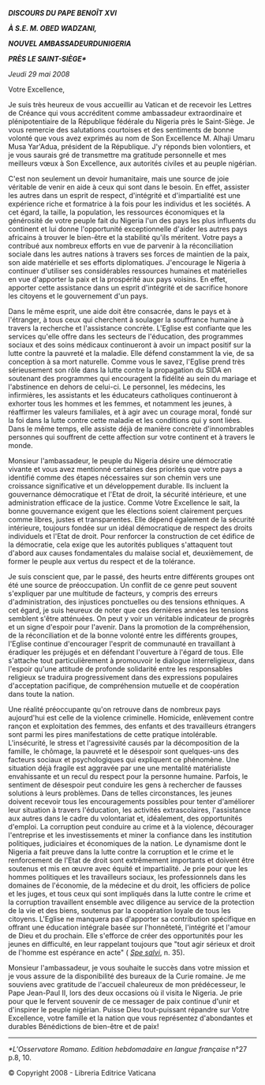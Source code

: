 ***DISCOURS DU PAPE BENOÎT XVI***

***À S.E. M. OBED WADZANI,***

***NOUVEL AMBASSADEUR******DU******NIGERIA***

***PRÈS LE SAINT-SIÈGE\****

*Jeudi 29 mai 2008*

Votre Excellence,

Je suis très heureux de vous accueillir au Vatican et de recevoir les Lettres de Créance qui vous accréditent comme ambassadeur extraordinaire et plénipotentiaire de la République fédérale du Nigeria près le Saint-Siège. Je vous remercie des salutations courtoises et des sentiments de bonne volonté que vous avez exprimés au nom de Son Excellence M. Alhaji Umaru Musa Yar'Adua, président de la République. J'y réponds bien volontiers, et je vous saurais gré de transmettre ma gratitude personnelle et mes meilleurs vœux à Son Excellence, aux autorités civiles et au peuple nigérian.

C'est non seulement un devoir humanitaire, mais une source de joie véritable de venir en aide à ceux qui sont dans le besoin. En effet, assister les autres dans un esprit de respect, d'intégrité et d'impartialité est une expérience riche et formatrice à la fois pour les individus et les sociétés. A cet égard, la taille, la population, les ressources économiques et la générosité de votre peuple fait du Nigeria l'un des pays les plus influents du continent et lui donne l'opportunité exceptionnelle d'aider les autres pays africains à trouver le bien-être et la stabilité qu'ils méritent. Votre pays a contribué aux nombreux efforts en vue de parvenir à la réconciliation sociale dans les autres nations à travers ses forces de maintien de la paix, son aide matérielle et ses efforts diplomatiques. J'encourage le Nigeria à continuer d'utiliser ses considérables ressources humaines et matérielles en vue d'apporter la paix et la prospérité aux pays voisins. En effet, apporter cette assistance dans un esprit d'intégrité et de sacrifice honore les citoyens et le gouvernement d'un pays.

Dans le même esprit, une aide doit être consacrée, dans le pays et à l'étranger, à tous ceux qui cherchent à soulager la souffrance humaine à travers la recherche et l'assistance concrète. L'Eglise est confiante que les services qu'elle offre dans les secteurs de l'éducation, des programmes sociaux et des soins médicaux continueront à avoir un impact positif sur la lutte contre la pauvreté et la maladie. Elle défend constamment la vie, de sa conception à sa mort naturelle. Comme vous le savez, l'Eglise prend très sérieusement son rôle dans la lutte contre la propagation du SIDA en soutenant des programmes qui encouragent la fidélité au sein du mariage et l'abstinence en dehors de celui-ci. Le personnel, les médecins, les infirmières, les assistants et les éducateurs catholiques continueront à exhorter tous les hommes et les femmes, et notamment les jeunes, à réaffirmer les valeurs familiales, et à agir avec un courage moral, fondé sur la foi dans la lutte contre cette maladie et les conditions qui y sont liées. Dans le même temps, elle assiste déjà de manière concrète d'innombrables personnes qui souffrent de cette affection sur votre continent et à travers le monde.

Monsieur l'ambassadeur, le peuple du Nigeria désire une démocratie vivante et vous avez mentionné certaines des priorités que votre pays a identifié comme des étapes nécessaires sur son chemin vers une croissance significative et un développement durable. Ils incluent la gouvernance démocratique et l'Etat de droit, la sécurité intérieure, et une administration efficace de la justice. Comme Votre Excellence le sait, la bonne gouvernance exigent que les élections soient clairement perçues comme libres, justes et transparentes. Elle dépend également de la sécurité intérieure, toujours fondée sur un idéal démocratique de respect des droits individuels et l'Etat de droit. Pour renforcer la construction de cet édifice de la démocratie, cela exige que les autorités publiques s'attaquent tout d'abord aux causes fondamentales du malaise social et, deuxièmement, de former le peuple aux vertus du respect et de la tolérance.

Je suis conscient que, par le passé, des heurts entre différents groupes ont été une source de préoccupation. Un conflit de ce genre peut souvent s'expliquer par une multitude de facteurs, y compris des erreurs d'administration, des injustices ponctuelles ou des tensions ethniques. A cet égard, je suis heureux de noter que ces dernières années les tensions semblent s'être atténuées. On peut y voir un véritable indicateur de progrès et un signe d'espoir pour l'avenir. Dans la promotion de la compréhension, de la réconciliation et de la bonne volonté entre les différents groupes, l'Eglise continue d'encourager l'esprit de communauté en travaillant à éradiquer les préjugés et en défendant l'ouverture à l'égard de tous. Elle s'attache tout particulièrement à promouvoir le dialogue interreligieux, dans l'espoir qu'une attitude de profonde solidarité entre les responsables religieux se traduira progressivement dans des expressions populaires d'acceptation pacifique, de compréhension mutuelle et de coopération dans toute la nation.

Une réalité préoccupante qu'on retrouve dans de nombreux pays aujourd'hui est celle de la violence criminelle. Homicide, enlèvement contre rançon et exploitation des femmes, des enfants et des travailleurs étrangers sont parmi les pires manifestations de cette pratique intolérable. L'insécurité, le stress et l'agressivité causés par la décomposition de la famille, le chômage, la pauvreté et le désespoir sont quelques-uns des facteurs sociaux et psychologiques qui expliquent ce phénomène. Une situation déjà fragile est aggravée par une une mentalité matérialiste envahissante et un recul du respect pour la personne humaine. Parfois, le sentiment de désespoir peut conduire les gens à rechercher de fausses solutions à leurs problèmes. Dans de telles circonstances, les jeunes doivent recevoir tous les encouragements possibles pour tenter d'améliorer leur situation à travers l'éducation, les activités extrascolaires, l'assistance aux autres dans le cadre du volontariat et, idéalement, des opportunités d'emploi. La corruption peut conduire au crime et à la violence, décourager l'entreprise et les investissements et miner la confiance dans les institution politiques, judiciaires et économiques de la nation. Le dynamisme dont le Nigeria a fait preuve dans la lutte contre la corruption et le crime et le renforcement de l'Etat de droit sont extrêmement importants et doivent être soutenus et mis en œuvre avec équité et impartialité. Je prie pour que les hommes politiques et les travailleurs sociaux, les professionnels dans les domaines de l'économie, de la médecine et du droit, les officiers de police et les juges, et tous ceux qui sont impliqués dans la lutte contre le crime et la corruption travaillent ensemble avec diligence au service de la protection de la vie et des biens, soutenus par la coopération loyale de tous les citoyens. L'Eglise ne manquera pas d'apporter sa contribution spécifique en offrant une éducation intégrale basée sur l'honnêteté, l'intégrité et l'amour de Dieu et du prochain. Elle s'efforce de créer des opportunités pour les jeunes en difficulté, en leur rappelant toujours que "tout agir sérieux et droit de l'homme est espérance en acte" ( *[Spe salvi](/content/benedict-xvi/fr/encyclicals/documents/hf_ben-xvi_enc_20071130_spe-salvi.html)*, n. 35).

Monsieur l'ambassadeur, je vous souhaite le succès dans votre mission et je vous assure de la disponibilité des bureaux de la Curie romaine. Je me souviens avec gratitude de l'accueil chaleureux de mon prédécesseur, le Pape Jean-Paul II, lors des deux occasions où il visita le Nigeria. Je prie pour que le fervent souvenir de ce messager de paix continue d'unir et d'inspirer le peuple nigérian. Puisse Dieu tout-puissant répandre sur Votre Excellence, votre famille et la nation que vous représentez d'abondantes et durables Bénédictions de bien-être et de paix!

* * *

*\*L'Osservatore Romano. Edition hebdomadaire en langue française* n°27 p.8, 10.

© Copyright 2008 - Libreria Editrice Vaticana